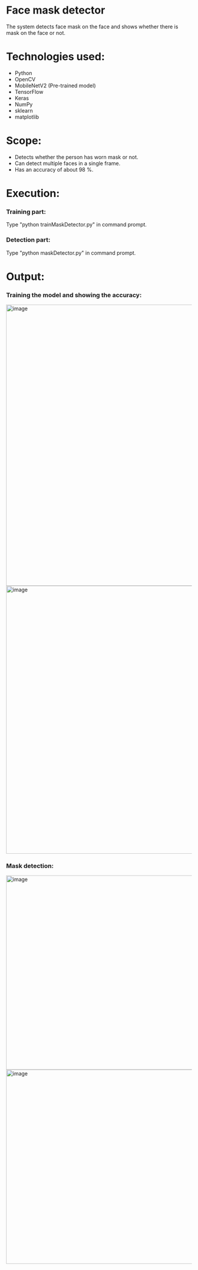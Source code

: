 # Face mask detector
The system detects face mask on the face and shows whether there is mask on the face or not.

# Technologies used:
* Python
* OpenCV 
* MobileNetV2 (Pre-trained model)
* TensorFlow
* Keras
* NumPy
* sklearn
* matplotlib

# Scope:
* Detects whether the person has worn mask or not.
* Can detect multiple faces in a single frame.
* Has an accuracy of about 98 %.

# Execution:
### Training part:
Type "python trainMaskDetector.py" in command prompt.
### Detection part:
Type "python maskDetector.py" in command prompt.

# Output:
### Training the model and showing the accuracy:
<img width="763" alt="image" src="https://user-images.githubusercontent.com/100423588/164910268-07c45b82-e26f-4773-af52-7b70e2336d20.png">
<img width="727" alt="image" src="https://user-images.githubusercontent.com/100423588/164910277-f431c66d-1856-40c5-9721-9e067d9c3f98.png">

### Mask detection:
<img width="527" alt="image" src="https://user-images.githubusercontent.com/100423588/165216309-71c5eff2-5733-4683-8943-a96f0676b118.png">
<img width="527" alt="image" src="https://user-images.githubusercontent.com/100423588/165215528-110a1dc2-7406-4733-b4d7-53b1e24242d2.png">










